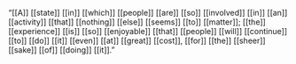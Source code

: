 “[[A]] [[state]] [[in]] [[which]] [[people]] [[are]] [[so]] [[involved]] [[in]] [[an]] [[activity]] [[that]] [[nothing]] [[else]] [[seems]] [[to]] [[matter]]; [[the]] [[experience]] [[is]] [[so]] [[enjoyable]] [[that]] [[people]] [[will]] [[continue]] [[to]] [[do]] [[it]] [[even]] [[at]] [[great]] [[cost]], [[for]] [[the]] [[sheer]] [[sake]] [[of]] [[doing]] [[it]].”




